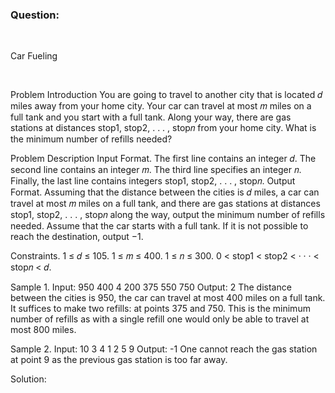 ### Question:

</br>

Car Fueling

</br>

Problem Introduction
You are going to travel to another city that is located 𝑑 miles away from your home city. Your car can travel
at most 𝑚 miles on a full tank and you start with a full tank. Along your way, there are gas stations at
distances stop1, stop2, . . . , stop𝑛 from your home city. What is the minimum number of refills needed?

Problem Description
Input Format. The first line contains an integer 𝑑. The second line contains an integer 𝑚. The third line
specifies an integer 𝑛. Finally, the last line contains integers stop1, stop2, . . . , stop𝑛.
Output Format. Assuming that the distance between the cities is 𝑑 miles, a car can travel at most 𝑚 miles
on a full tank, and there are gas stations at distances stop1, stop2, . . . , stop𝑛 along the way, output the
minimum number of refills needed. Assume that the car starts with a full tank. If it is not possible to
reach the destination, output −1.

Constraints. 1 ≤ 𝑑 ≤ 105. 1 ≤ 𝑚 ≤ 400. 1 ≤ 𝑛 ≤ 300. 0 < stop1 < stop2 < · · · < stop𝑛 < 𝑑.


Sample 1.
Input:
950
400
4
200 375 550 750
Output:
2
The distance between the cities is 950, the car can travel at most 400 miles on a full tank. It suffices
to make two refills: at points 375 and 750. This is the minimum number of refills as with a single refill
one would only be able to travel at most 800 miles.


Sample 2.
Input:
10
3
4
1 2 5 9
Output:
-1
One cannot reach the gas station at point 9 as the previous gas station is too far away.


Solution: